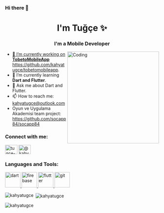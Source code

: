 ### Hi there 👋

<!--
**kahyatugce/kahyatugce** is a ✨ _special_ ✨ repository because its `README.md` (this file) appears on your GitHub profile.

Here are some ideas to get you started:

- 🔭 I’m currently working on ...
- 🌱 I’m currently learning ...
- 👯 I’m looking to collaborate on ...
- 🤔 I’m looking for help with ...
- 💬 Ask me about ...
- 📫 How to reach me: ...
- 😄 Pronouns: ...
- ⚡ Fun fact: ...
-->
<h1 align="center">I'm Tuğçe ✨</h1>
<h3 align="center">I'm a Mobile Developer</h3>

<p align="left"> <a href="https://github.com/ryo-ma/github-profile-trophy"><img align="right" alt="Coding" width="300" src="https://camo.githubusercontent.com/3612ee9ed74410f8215009e743bde46d2bd74b96bc330563604211dc5f35d4b1/68747470733a2f2f63646e2e6472696262626c652e636f6d2f75736572732f323730343431342f73637265656e73686f74732f373436363930332f6d656469612f62303861623537363331366264343538326665663138396634373163643965352e676966">

- 🔭 I’m currently working on **TobetoMobileApp** https://github.com/kahyatugce/tobetomobileapp.
- 🌱 I’m currently learning **Dart and Flutter**.
- 💬 Ask me about Dart and Flutter.
- 📫 How to reach me: kahyatugce@outlook.com
- Oyun ve Uygulama Akademisi team project: https://github.com/socapp84/socapp84


<h3 align="left">Connect with me:</h3>
<p align="left">
<a href="https://www.linkedin.com/in/tugce-kahya/" target="blank"><img align="center" src="https://raw.githubusercontent.com/rahuldkjain/github-profile-readme-generator/master/src/images/icons/Social/linked-in-alt.svg" alt="tugce-kahya" height="30" width="40" /></a>
<a href="https://medium.com/@kahya_tugce" target="blank"><img align="center" src="https://raw.githubusercontent.com/rahuldkjain/github-profile-readme-generator/master/src/images/icons/Social/medium.svg" alt="@kahya_tugce" height="30" width="40" /></a>

</p>

<h3 align="left">Languages and Tools:</h3>
<a href="https://dart.dev" target="_blank" rel="noreferrer"> <img src="https://www.vectorlogo.zone/logos/dartlang/dartlang-icon.svg" alt="dart" width="50" height="50"/> </a> <a href="https://firebase.google.com/" target="_blank" rel="noreferrer"> <img src="https://www.vectorlogo.zone/logos/firebase/firebase-icon.svg" alt="firebase" width="50" height="50"/> </a> <a href="https://flutter.dev" target="_blank" rel="noreferrer"> <img src="https://www.vectorlogo.zone/logos/flutterio/flutterio-icon.svg" alt="flutter" width="50" height="50"/> </a> <a href="https://git-scm.com/" target="_blank" rel="noreferrer"> <img src="https://www.vectorlogo.zone/logos/git-scm/git-scm-icon.svg" alt="git" width="50" height="50"/> </a> </p>

<p><img align="left" src="https://github-readme-stats.vercel.app/api/top-langs?username=kahyatugce&show_icons=true&theme=dark&locale=en&layout=compact" alt="kahyatugce" /></p>

<p>&nbsp;<img align="center" src="https://github-readme-stats.vercel.app/api?username=kahyatugce&show_icons=true&theme=dark&locale=en" alt="kahyatugce" /></p>

<p><img align="center" src="https://github-readme-streak-stats.herokuapp.com/?user=kahyatugce&theme=dark" alt="kahyatugce" /></p>
